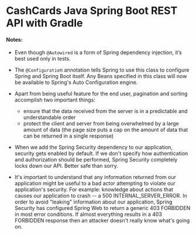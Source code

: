 # CashCards Java Spring Boot REST API with Gradle

#### Notes:

- Even though `@Autowired` is a form of Spring dependency injection, it’s best used only in tests.

- The `@Configuratio`n annotation tells Spring to use this class to configure Spring and Spring Boot itself. Any Beans specified in this class will now be available to Spring's Auto Configuration engine.

- Apart from being useful feature for the end user, pagination and sorting accomplish two important things:

  - ensure that the data received from the server is in a predictable and understandable order
  - protect the client and server from being overwhelmed by a large amount of data (the page size puts a cap on the amount of data that can be returned in a single response)

- When we add the Spring Security dependency to our application, security gets enabled by default. If we don't specify how authentication and authorization should be performed, Spring Security completely locks down our API. Better safe than sorry.

- It's important to understand that any information returned from our application might be useful to a bad actor attempting to violate our application's security. For example: knowledge about actions that causes our application to crash -- a 500 INTERNAL_SERVER_ERROR. In order to avoid "leaking" information about our application, Spring Security has configured Spring Web to return a generic 403 FORBIDDEN in most error conditions. If almost everything results in a 403 FORBIDDEN response then an attacker doesn't really know what's going on.
